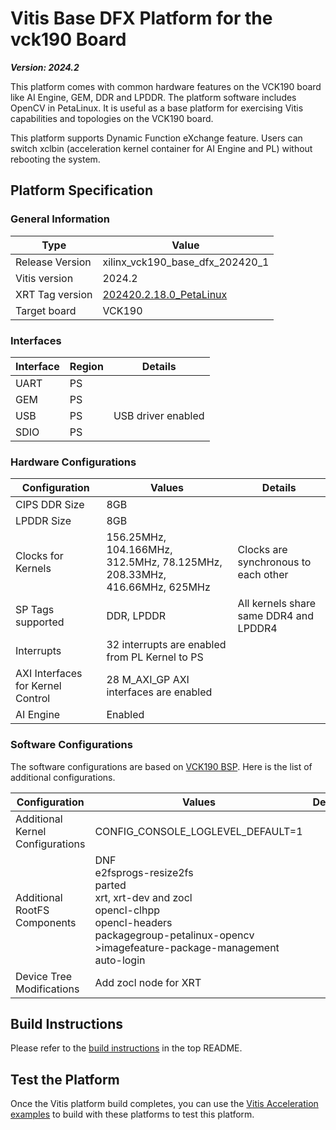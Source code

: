 # Vitis Base DFX Platform for the vck190 Board

***Version: 2024.2***

This platform comes with common hardware features on the VCK190 board like AI Engine, GEM, DDR and LPDDR. The platform software includes OpenCV in PetaLinux. It is useful as a base platform for exercising Vitis capabilities and topologies on the VCK190 board.

This platform supports Dynamic Function eXchange feature. Users can switch xclbin (acceleration kernel container for AI Engine and PL) without rebooting the system.

## Platform Specification

### General Information

| Type              | Value                           |
| ----------------- | ---------------------------     |
| Release Version   | xilinx_vck190_base_dfx_202420_1 |
| Vitis version     | 2024.2                          |
| XRT Tag version   | [202420.2.18.0_PetaLinux](https://github.com/Xilinx/XRT/releases/tag/202420.2.18.0_Petalinux)              |
| Target board      | VCK190                          |

### Interfaces

| Interface | Region | Details            |
| --------- | ------ | ------------------ |
| UART      | PS     |                    |
| GEM       | PS     |                    |
| USB       | PS     | USB driver enabled |
| SDIO      | PS     |                    |

### Hardware Configurations

| Configuration                 | Values                                                | Details                             |
| ----------------------------- | ----------------------------------------------------- | ------------------------------------|
| CIPS DDR Size                 | 8GB                                                   |                                     |
| LPDDR Size                    |  8GB                                                  |                                     |
| Clocks for Kernels            | 156.25MHz, 104.166MHz, 312.5MHz, 78.125MHz, 208.33MHz, 416.66MHz, 625MHz | Clocks are synchronous to each other|
| SP Tags supported             | DDR, LPDDR                                            | All kernels share same DDR4 and LPDDR4 |
| Interrupts                    | 32 interrupts are enabled from PL Kernel to PS        |                                     |
| AXI Interfaces for Kernel Control | 28 M_AXI_GP AXI interfaces are enabled            |                                     |
| AI Engine                     | Enabled                                               |                                     |

### Software Configurations

The software configurations are based on [VCK190 BSP](https://www.author.xilinx.com/member/vck190-ea.html#tools). Here is the list of additional configurations.

| Configuration                    | Values                                                       | Details |
| -------------------------------- | ------------------------------------------------------------ | ------- |
| Additional Kernel Configurations | CONFIG_CONSOLE_LOGLEVEL_DEFAULT=1                            |         |
| Additional RootFS Components     | DNF<br />e2fsprogs-resize2fs<br />parted<br />xrt, xrt-dev and zocl<br />opencl-clhpp<br />opencl-headers<br />packagegroup-petalinux-opencv<br />>imagefeature-package-management<br />auto-login |         |
| Device Tree Modifications        | Add zocl node for XRT                                       |         |

## Build Instructions

Please refer to the [build instructions](../../README.md#build-instructions) in the top README.

## Test the Platform

Once the Vitis platform build completes, you can use the [Vitis Acceleration examples](https://github.com/Xilinx/Vitis_Accel_Examples) to build with these platforms to test this platform.
